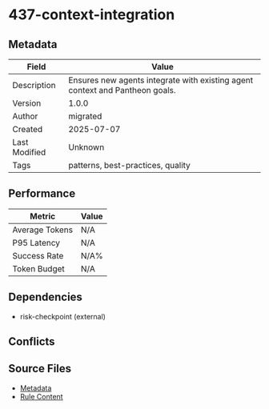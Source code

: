# 437-context-integration

## Metadata

| Field | Value |
|-------|-------|
| Description | Ensures new agents integrate with existing agent context and Pantheon goals. |
| Version | 1.0.0 |
| Author | migrated |
| Created | 2025-07-07 |
| Last Modified | Unknown |
| Tags | patterns, best-practices, quality |

## Performance

| Metric | Value |
|--------|-------|
| Average Tokens | N/A |
| P95 Latency | N/A |
| Success Rate | N/A% |
| Token Budget | N/A |

## Dependencies

- risk-checkpoint (external)

## Conflicts


## Source Files

- [Metadata](400-patterns/437-context-integration.yaml)
- [Rule Content](400-patterns/437-context-integration.mdc)
